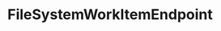 ---
optionsClassName: FileSystemWorkItemEndpointOptions
optionsClassFullName: MigrationTools.Endpoints.FileSystemWorkItemEndpointOptions
configurationSamples:
- name: defaults
  order: 2
  description: 
  code: There are no defaults! Check the sample for options!
  sampleFor: MigrationTools.Endpoints.FileSystemWorkItemEndpointOptions
- name: sample
  order: 1
  description: 
  code: There is no sample, but you can check the classic below for a general feel.
  sampleFor: MigrationTools.Endpoints.FileSystemWorkItemEndpointOptions
- name: classic
  order: 3
  description: 
  code: >-
    {
      "$type": "FileSystemWorkItemEndpointOptions",
      "FileStore": null
    }
  sampleFor: MigrationTools.Endpoints.FileSystemWorkItemEndpointOptions
description: missing XML code comments
className: FileSystemWorkItemEndpoint
typeName: Endpoints
architecture: 
options:
- parameterName: FileStore
  type: String
  description: Path to the directory where work item data will be stored or read from. This should be a valid local file system path with appropriate read/write permissions.
  defaultValue: missing XML code comments
status: missing XML code comments
processingTarget: missing XML code comments
classFile: src/MigrationTools.Clients.FileSystem/Endpoints/FileSystemWorkItemEndpoint.cs
optionsClassFile: src/MigrationTools.Clients.FileSystem/Endpoints/FileSystemWorkItemEndpointOptions.cs

redirectFrom:
- /Reference/Endpoints/FileSystemWorkItemEndpointOptions/
layout: reference
toc: true
permalink: /Reference/Endpoints/FileSystemWorkItemEndpoint/
title: FileSystemWorkItemEndpoint
categories:
- Endpoints
- 
topics:
- topic: notes
  path: ../../docs/Reference/Endpoints/FileSystemWorkItemEndpoint-notes.md
  exists: false
  markdown: ''
- topic: introduction
  path: ../../docs/Reference/Endpoints/FileSystemWorkItemEndpoint-introduction.md
  exists: false
  markdown: ''

---